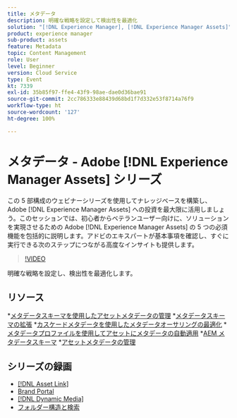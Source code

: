 ```yaml
---
title: メタデータ
description: 明確な戦略を設定して検出性を最適化
solution: "[!DNL Experience Manager], [!DNL Experience Manager Assets]"
product: experience manager
sub-product: assets
feature: Metadata
topic: Content Management
role: User
level: Beginner
version: Cloud Service
type: Event
kt: 7339
exl-id: 35b85f97-ffe4-43f9-98ae-dae0d36bae91
source-git-commit: 2cc786333e88439d68bd1f7d332e53f8714a76f9
workflow-type: ht
source-wordcount: '127'
ht-degree: 100%

---
```


# メタデータ - Adobe [!DNL Experience Manager Assets] シリーズ

この 5 部構成のウェビナーシリーズを使用してナレッジベースを構築し、Adobe [!DNL Experience Manager Assets] への投資を最大限に活用しましょう。このセッションでは、初心者からベテランユーザー向けに、ソリューションを実現させるための Adobe [!DNL Experience Manager Assets] の 5 つの必須機能を包括的に説明します。アドビのエキスパートが基本事項を確認し、すぐに実行できる次のステップにつながる高度なインサイトも提供します。

>[!VIDEO](https://video.tv.adobe.com/v/332134/?quality=12&learn=on&hidetitle=true)

明確な戦略を設定し、検出性を最適化します。

## リソース

*[メタデータスキーマを使用したアセットメタデータの管理](https://experienceleague.adobe.com/ja/docs/experience-manager-learn/assets/authoring/metadata)
*[メタデータスキーマの拡張](https://experienceleague.adobe.com/ja/docs/experience-manager-learn/assets/configuring/metadata-schemas)
*[カスケードメタデータを使用したメタデータオーサリングの最適化](https://experienceleague.adobe.com/ja/docs/experience-manager-learn/assets/metadata/cascade-metadata-feature-video-use)
*[メタデータプロファイルを使用してアセットにメタデータの自動適用](https://experienceleague.adobe.com/ja/docs/experience-manager-learn/assets/configuring/metadata-profiles)
*[AEM メタデータスキーマ](https://experienceleague.adobe.com/ja/docs/experience-manager-65/content/assets/administer/metadata-schemas#administer)
*[アセットメタデータの管理](https://experienceleague.adobe.com/ja/docs/experience-manager-65/content/assets/using/metadata#RegisteringacustomnamespacewithinAEM)

## シリーズの録画

* [[!DNL Asset Link]](asset-link.md)
* [Brand Portal](brand-portal.md)
* [[!DNL Dynamic Media]](dynamic-media.md)
* [フォルダー構造と検索](folder-structure-search.md)
